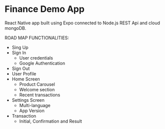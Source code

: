 # Finance Demo App

React Native app built using Expo connected to Node.js REST Api and cloud mongoDB.

ROAD MAP FUNCTIONALITIES:

- Sing Up
- Sign In
  - User credentials
  - Google Authentication
- Sign Out
- User Profile
- Home Screen
  - Product Carousel
  - Welcome section
  - Recent transactions
- Settings Screen
  - Multi-language
  - App Version
- Transaction
  - Initial, Confirmation and Result
